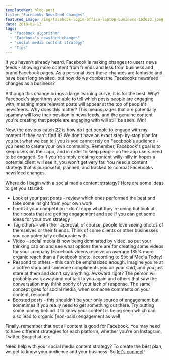 ```yaml
---
templateKey: blog-post
title: "Facebooks Newsfeed Changes"
featured_image: /img/facebook-login-office-laptop-business-162622.jpeg
date: 2018-03-12
tags:
  - "facebook algorithm"
  - "Facebook's newsfeed changes"
  - "social media content strategy"
  - "Tips"
---
```


If you haven't already heard, Facebook is making changes to users news feeds - showing more content from friends and less from business and brand Facebook pages. As a personal user these changes are fantastic and have been long awaited, but how do we combat the Facebooks newsfeed changes as a business?

Although this change brings a large learning curve, it is for the best. Why? Facebook's algorithms are able to tell which posts people are engaging with, meaning more relevant posts will appear at the top of people's newsfeeds. Why does this matter? This means pages that are potentially spammy will lose their position in news feeds, and the genuine content you're creating that people are engaging with will still be seen. Win!

Now, the obvious catch 22 is how do I get people to engage with my content if they can't find it? We don't have an exact step-by-step plan for you but what we can tell you is you cannot rely on Facebook's audience - you need to create your own community. Remember, Facebook's goal is to keep users on their app, and in order to keep people on the app users need to be engaged. So if you're simply creating content willy-nilly in hopes a potential client will see it, you won't get very far. You need a content strategy that is purposeful, planned, and tracked to combat Facebooks newsfeed changes.

Where do I begin with a social media content strategy? Here are some ideas to get you started:

*   Look at your past posts - review which ones performed the best and take some insight from your own work
*   Look at your competition - don't copy what they're doing but look at their posts that are getting engagement and see if you can get some ideas for your own strategy
*   Tag others - with their approval, of course, people love seeing photos of themselves or their friends. Think of some clients or other businesses you can potentially collaborate with
*   Video - social media is now being dominated by video, so put your thinking cap on and see what options there are for creating some videos for your company (Facebook videos receive on average 135% more organic reach than a Facebook photo, according to [Social Media Today](https://www.socialmediatoday.com/social-business/50-social-media-video-marketing-stats-2017-infographic))
*   Respond to others - this can't be emphasized enough. Imagine you're at a coffee shop and someone compliments you on your shirt, and you just stare at them and don't say anything. Awkward right? The person will probably walk away and not talk to you again and others that saw the conversation may think poorly of your lack of response. The same concept goes for social media, when someone comments on your content, respond!
*   Boosted posts - this shouldn't be your only source of engagement but sometimes if you really need to get something out there. Try putting some money behind it to know your content is being seen which can also lead to organic (non-paid) engagement as well

Finally, remember that not all content is good for Facebook. You may need to have different strategies for each platform, whether you're on Instagram, Twitter, Snapchat, etc.

Need help with your social media content strategy? To create the best plan, we get to know your audience and your business. So [let's connect](mailto:info@teamgi.ca)!